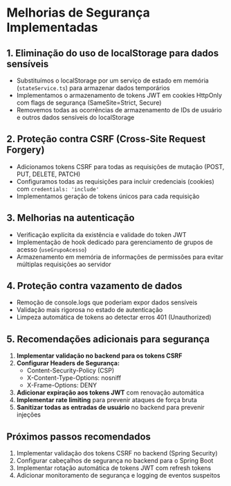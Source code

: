 # Melhorias de Segurança Implementadas

## 1. Eliminação do uso de localStorage para dados sensíveis

- Substituímos o localStorage por um serviço de estado em memória (`stateService.ts`) para armazenar dados temporários
- Implementamos o armazenamento de tokens JWT em cookies HttpOnly com flags de segurança (SameSite=Strict, Secure)
- Removemos todas as ocorrências de armazenamento de IDs de usuário e outros dados sensíveis do localStorage

## 2. Proteção contra CSRF (Cross-Site Request Forgery)

- Adicionamos tokens CSRF para todas as requisições de mutação (POST, PUT, DELETE, PATCH)
- Configuramos todas as requisições para incluir credenciais (cookies) com `credentials: 'include'`
- Implementamos geração de tokens únicos para cada requisição

## 3. Melhorias na autenticação

- Verificação explícita da existência e validade do token JWT
- Implementação de hook dedicado para gerenciamento de grupos de acesso (`useGrupoAcesso`)
- Armazenamento em memória de informações de permissões para evitar múltiplas requisições ao servidor

## 4. Proteção contra vazamento de dados

- Remoção de console.logs que poderiam expor dados sensíveis
- Validação mais rigorosa no estado de autenticação
- Limpeza automática de tokens ao detectar erros 401 (Unauthorized)

## 5. Recomendações adicionais para segurança

1. **Implementar validação no backend para os tokens CSRF**
2. **Configurar Headers de Segurança:**
   - Content-Security-Policy (CSP)
   - X-Content-Type-Options: nosniff
   - X-Frame-Options: DENY
3. **Adicionar expiração aos tokens JWT** com renovação automática
4. **Implementar rate limiting** para prevenir ataques de força bruta
5. **Sanitizar todas as entradas de usuário** no backend para prevenir injeções

## Próximos passos recomendados

1. Implementar validação dos tokens CSRF no backend (Spring Security)
2. Configurar cabeçalhos de segurança no backend para o Spring Boot
3. Implementar rotação automática de tokens JWT com refresh tokens
4. Adicionar monitoramento de segurança e logging de eventos suspeitos
